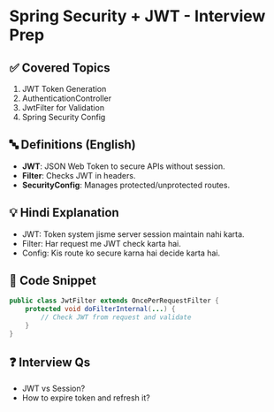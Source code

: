 
# Spring Security + JWT - Interview Prep

## ✅ Covered Topics

1. JWT Token Generation
2. AuthenticationController
3. JwtFilter for Validation
4. Spring Security Config

## 🔤 Definitions (English)

- **JWT**: JSON Web Token to secure APIs without session.
- **Filter**: Checks JWT in headers.
- **SecurityConfig**: Manages protected/unprotected routes.

## 💡 Hindi Explanation

- JWT: Token system jisme server session maintain nahi karta.
- Filter: Har request me JWT check karta hai.
- Config: Kis route ko secure karna hai decide karta hai.

## 🧪 Code Snippet

```java
public class JwtFilter extends OncePerRequestFilter {
    protected void doFilterInternal(...) {
        // Check JWT from request and validate
    }
}
```

## ❓ Interview Qs
- JWT vs Session?
- How to expire token and refresh it?
